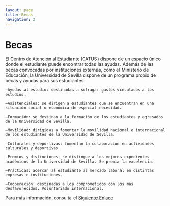 ```yaml
---
layout: page
title: Becas
navigation: 2
---
```


# Becas
El Centro de Atención al Estudiante (CATUS) dispone de un espacio único donde el estudiante puede encontrar todas las ayudas. Además de las becas convocadas por instituciones externas, como el Ministerio de Educación, la Universidad de Sevilla dispone de un programa propio de becas y ayudas para sus estudiantes:

    —Ayudas al estudio: destinadas a sufragar gastos vinculados a los estudios.

    —Asistenciales: se dirigen a estudiantes que se encuentran en una situación social o económica de especial necesidad.

    —Formación: se destinan a la formación de los estudiantes y egresados de la Universidad de Sevilla.

    —Movilidad: dirigidas a fomentar la movilidad nacional e internacional de los estudiantes de la Universidad de Sevilla.

    —Culturales y deportivas: fomentan la colaboración en actividades culturales y deportivas.

    —Premios y distinciones: se distingue a los mejores expedientes académicos de la Universidad de Sevilla. Se premia la excelencia.

    —Prácticas: acercan al estudiante al mercado laboral en distintas empresas e instituciones.

    —Cooperación: destinadas a los comprometidos con los más desfavorecidos. Voluntariado internacional.


Para más información, consulta el [Siguiente Enlace](https://www.us.es/estudiar/becas-ayudas/becas-ayudas)

